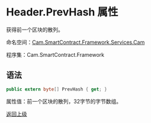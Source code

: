 # Header.PrevHash 属性

获得前一个区块的散列。

命名空间：[Cam.SmartContract.Framework.Services.Cam](../../Cam.md)

程序集：Cam.SmartContract.Framework

## 语法

```c#
public extern byte[] PrevHash { get; }
```

属性值：前一个区块的散列，32字节的字节数组。



[返回上级](../Header.md)